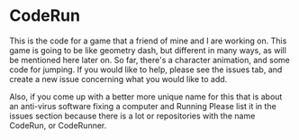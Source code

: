 # CodeRun
This is the code for a game that a friend of mine and I are working on.
This game is going to be like geometry dash, but different in many ways, as will be mentioned here later on.
So far, there's a character animation, and some code for jumping.
If you would like to help, please see the issues tab, and create a new issue concerning what you would like to add.

Also, if you come up with a better more unique name for this that is about an anti-virus software fixing a computer and Running
Please list it in the issues section because there is a lot or repositories with the name CodeRun, or CodeRunner.
